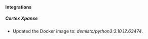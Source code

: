 #### Integrations
##### Cortex Xpanse
- Updated the Docker image to: *demisto/python3:3.10.12.63474*.
